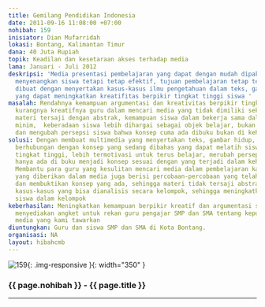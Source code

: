 ```yaml
---
title: Gemilang Pendidikan Indonesia
date: 2011-09-16 11:08:00 +07:00
nohibah: 159
inisiator: Dian Mufarridah
lokasi: Bontang, Kalimantan Timur
dana: 40 Juta Rupiah
topik: Keadilan dan kesetaraan akses terhadap media
lama: Januari - Juli 2012
deskripsi: 'Media presentasi pembelajaran yang dapat dengan mudah dipakai guru dan
  menyenangkan siswa tetapi tetap efektif, tujuan pembelajaran tetap tercapai. Media
  dibuat dengan menyertakan kasus-kasus ilmu pengetahuan dalam teks, gambar, dan video
  yang dapat meningkatkan kreatifitas berpikir tingkat tinggi siswa '
masalah: Rendahnya kemampuan argumentasi dan kreativitas berpikir tingkat tinggi siswa,
  kurangnya kreatifnya guru dalam mencari media yang tidak dimiliki sekolah sehingga
  materi tersaji dengan abstrak, kemampuan siswa dalam bekerja sama dalam kelompok
  minim,  keberadaan siswa lebih dihargai sebagai objek belajar, bukan subjek belajar,
  dan mengubah persepsi siswa bahwa konsep cuma ada dibuku bukan di kehidupan nyata
solusi: Dengan membuat multimedia yang menyertakan teks, gambar hidup, dan video yang
  berhubungan dengan konsep yang sedang dibahas yang dapat melatih siswa kreatif berpikir
  tingkat tinggi, lebih termotivasi untuk terus belajar, merubah persepsi bahwa konsep
  hanya ada di buku menjadi konsep sesuai dengan yang terjadi dalam kehidupan nyata.
  Membantu para guru yang kesulitan mencari media dalam pembelajaran karena video
  yang diberikan dalam media juga berisi percobaan-percobaan yang telah berhasil dilakukan
  dan membuktikan konsep yang ada, sehingga materi tidak tersaji abstrak. Juga terdapat
  kasus-kasus yang bisa dianalisis secara kelompok, sehingga meningkatkan mutu kerjasama
  siswa dalam kelompok
keberhasilan: Meningkatkan kemampuan berpikir kreatif dan argumentasi siswa, serta
  menyediakan angket untuk rekan guru pengajar SMP dan SMA tentang kepuasannya menggunakan
  media yang kami tawarkan
diuntungkan: Guru dan siswa SMP dan SMA di Kota Bontang.
organisasi: NA
layout: hibahcmb
---
```


![159](/static/img/hibahcmb/159.png){: .img-responsive }{: width="350" }

### {{ page.nohibah }} - {{ page.title }}

---
